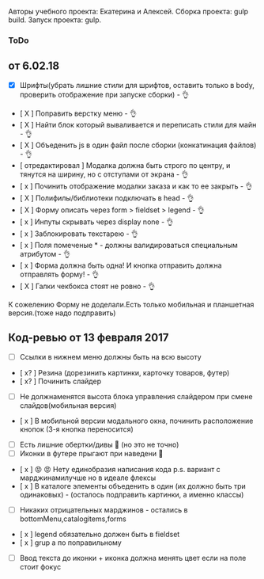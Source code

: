 Авторы учебного проекта: Екатерина и Алексей.
 Сборка проекта: gulp build.
  Запуск проекта: gulp.  


### ToDo
## от 6.02.18
- [x] Шрифты(убрать лишние стили для шрифтов, оставить только в body, проверить отображение при запуске сборки) - 👌
- [ X ] Поправить верстку меню - 👌
- [ X ] Найти блок который вываливается и переписать стили для майн  - 👌
- [ X ] Объеденить js в один файл после сборки (конкатинация файлов) - 👌
- [ отредактировал ] Модалка должна быть строго по центру, и тянутся на ширину, но с отступами от экрана - 👌
- [ x ] Починить отображение модалки заказа и как то ее закрыть  - 👌
- [ X ] Полифилы/библиотеки подключать в head - 👌
- [ X ] Форму описать через form > fieldset > legend  - 👌
- [ x ] Инпуты скрывать через display none - 👌
- [ x ] Заблокировать текстарею - 👌
- [ х ] Поля помеченые * - должны валидироваться специальным атрибутом - 👌
- [ x ] Форма должна быть одна! И кнопка отправить должна отправлять форму! - 👌
- [ X ] Галки чекбокса стоят не ровно - 👌

К сожелению Форму не доделали.Есть только мобильная и планшетная версия.(тоже надо подправить)


## Код-ревью от 13 февраля 2017
- [  ] Ссылки в нижнем меню должны быть на всю высоту
- [ x? ] Резина (дорезинить картинки, карточку товаров, футер)
- [ x? ] Починить слайдер
- [  ] Не должнаменятся высота блока управления слайдером при смене слайдов(мобильная версия)
- [ x ] В мобильной версии модального окна, починить расположение кнопок (3-я кнопка переносится)
- [  ] Есть лишние обертки/дивы 🤔 (но это не точно)
- [  ] Иконки в футере прыгают при наведени 💃
- [ x ] 😡 😡 Нету единобразия написания кода p.s. вариант с марджинамилучше но в идеале флексы
- [ x ] В каталоге элементы объеденить в один (их должно быть три одинаковых) - (осталось подправить картинки, а именно классы)
- [  ] Никаких отрицательных марджинов - остались в bottomMenu,catalogitems,forms
- [ x ] legend обязательно должен быть в fieldset
- [ x ] grup а по поправильному
- [  ] Ввод текста до иконки + иконка должна менять цвет если на поле стоит фокус




 